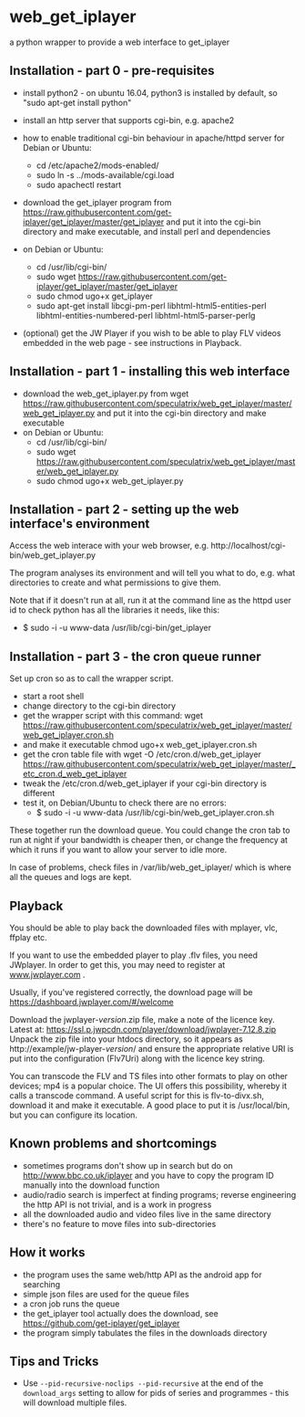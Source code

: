 # web_get_iplayer
a python wrapper to provide a web interface to get_iplayer


## Installation - part 0 - pre-requisites

* install python2 - on ubuntu 16.04, python3 is installed by default, so
  "sudo apt-get install python"

* install an http server that supports cgi-bin, e.g. apache2

* how to enable traditional cgi-bin behaviour in apache/httpd server for
  Debian or Ubuntu:
  * cd /etc/apache2/mods-enabled/
  * sudo ln -s ../mods-available/cgi.load
  * sudo apachectl restart

* download the get_iplayer program from
  https://raw.githubusercontent.com/get-iplayer/get_iplayer/master/get_iplayer
  and put it into the cgi-bin directory and make executable, and install
  perl and dependencies
* on Debian or Ubuntu:
  * cd /usr/lib/cgi-bin/
  * sudo wget https://raw.githubusercontent.com/get-iplayer/get_iplayer/master/get_iplayer
  * sudo chmod ugo+x get_iplayer
  * sudo apt-get install libcgi-pm-perl libhtml-html5-entities-perl libhtml-entities-numbered-perl libhtml-html5-parser-perlg

* (optional) get the JW Player if you wish to be able to play FLV
  videos embedded in the web page - see instructions in Playback.


## Installation - part 1 - installing this web interface

* download the web_get_iplayer.py from
  wget https://raw.githubusercontent.com/speculatrix/web_get_iplayer/master/web_get_iplayer.py
  and put it into the cgi-bin directory and make executable
* on Debian or Ubuntu:
  * cd /usr/lib/cgi-bin/
  * sudo wget https://raw.githubusercontent.com/speculatrix/web_get_iplayer/master/web_get_iplayer.py
  * sudo chmod ugo+x web_get_iplayer.py


## Installation - part 2 - setting up the web interface's environment

Access the web interace with your web browser, e.g. http://localhost/cgi-bin/web_get_iplayer.py

The program analyses its environment and will tell you what to do,
e.g. what directories to create and what permissions to give them.

Note that if it doesn't run at all, run it at the command line as the httpd
user id to check python has all the libraries it needs, like this:
* $ sudo -i -u www-data /usr/lib/cgi-bin/get_iplayer


## Installation - part 3 - the cron queue runner

Set up cron so as to call the wrapper script.

* start a root shell
* change directory to the cgi-bin directory
* get the wrapper script with this command:
  wget https://raw.githubusercontent.com/speculatrix/web_get_iplayer/master/web_get_iplayer.cron.sh
* and make it executable
  chmod ugo+x web_get_iplayer.cron.sh
* get the cron table file with
  wget -O /etc/cron.d/web_get_iplayer https://raw.githubusercontent.com/speculatrix/web_get_iplayer/master/_etc_cron.d_web_get_iplayer
* tweak the /etc/cron.d/web_get_iplayer if your cgi-bin directory is different
* test it, on Debian/Ubuntu to check there are no errors:
  * $ sudo -i -u www-data /usr/lib/cgi-bin/web_get_iplayer.cron.sh

These together run the download queue. You could change the cron tab to run
at night if your bandwidth is cheaper then, or change the frequency at which it
runs if you want to allow your server to idle more.

In case of problems, check files in /var/lib/web_get_iplayer/ which is where
all the queues and logs are kept.


## Playback

You should be able to play back the downloaded files with mplayer, vlc, ffplay etc.

If you want to use the embedded player to play .flv files, you need JWplayer.
In order to get this, you may need to register at www.jwplayer.com .

Usually, if you've registered correctly, the download page will be 
https://dashboard.jwplayer.com/#/welcome

Download the jwplayer-*version*.zip file, make a note of the licence key.
Latest at: https://ssl.p.jwpcdn.com/player/download/jwplayer-7.12.8.zip
Unpack the zip file into your htdocs directory, so it appears as 
http://example/jw-player-*version*/ and ensure the appropriate relative URI
is put into the configuration (Flv7Uri) along with the licence key string.


You can transcode the FLV and TS files into other formats to play on other
devices; mp4 is a popular choice. The UI offers this possibility, whereby
it calls a transcode command. A useful script for this is flv-to-divx.sh,
download it and make it executable. A good place to put it is /usr/local/bin,
but you can configure its location.

## Known problems and shortcomings

* sometimes programs don't show up in search but do on
  http://www.bbc.co.uk/iplayer and you have to copy the
  program ID manually into the download function
* audio/radio search is imperfect at finding programs; reverse engineering
  the http API is not trivial, and is a work in progress
* all the downloaded audio and video files live in the same directory
* there's no feature to move files into sub-directories


## How it works

* the program uses the same web/http API as the android app for searching
* simple json files are used for the queue files
* a cron job runs the queue
* the get_iplayer tool actually does the download, see
  https://github.com/get-iplayer/get_iplayer
* the program simply tabulates the files in the downloads directory

## Tips and Tricks

* Use `--pid-recursive-noclips --pid-recursive` at the end of the `download_args` setting to allow for pids of series and programmes - this will download multiple files.
